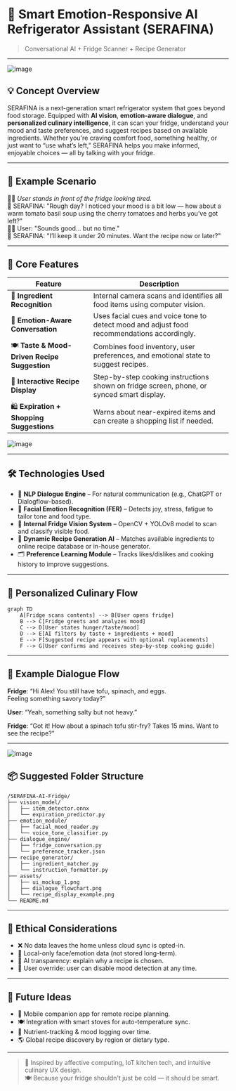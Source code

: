 # 🧊 Smart Emotion-Responsive AI Refrigerator Assistant (SERAFINA)  
> Conversational AI + Fridge Scanner + Recipe Generator

---
![image](https://github.com/user-attachments/assets/09ddd0cd-360b-44a3-9445-112e446b47d6)

## 💡 Concept Overview  
SERAFINA is a next-generation smart refrigerator system that goes beyond food storage. Equipped with **AI vision**, **emotion-aware dialogue**, and **personalized culinary intelligence**, it can scan your fridge, understand your mood and taste preferences, and suggest recipes based on available ingredients. Whether you're craving comfort food, something healthy, or just want to “use what’s left,” SERAFINA helps you make informed, enjoyable choices — all by talking with your fridge.

---

## 🍳 Example Scenario  
👩‍🍳 *User stands in front of the fridge looking tired.*  
🧊 SERAFINA: "Rough day? I noticed your mood is a bit low — how about a warm tomato basil soup using the cherry tomatoes and herbs you’ve got left?"  
👩‍💻 User: "Sounds good… but no time."  
🧊 SERAFINA: "I’ll keep it under 20 minutes. Want the recipe now or later?"

---

## 🧬 Core Features

| Feature | Description |
|--------|-------------|
| 📸 **Ingredient Recognition** | Internal camera scans and identifies all food items using computer vision. |
| 🧠 **Emotion-Aware Conversation** | Uses facial cues and voice tone to detect mood and adjust food recommendations accordingly. |
| 🍽️ **Taste & Mood-Driven Recipe Suggestion** | Combines food inventory, user preferences, and emotional state to suggest recipes. |
| 🧾 **Interactive Recipe Display** | Step-by-step cooking instructions shown on fridge screen, phone, or synced smart display. |
| 🛍️ **Expiration + Shopping Suggestions** | Warns about near-expired items and can create a shopping list if needed. |

![image](https://github.com/user-attachments/assets/15bb5d37-2323-468b-b883-fcead4136af0)

---

## 🛠️ Technologies Used

- 🧠 **NLP Dialogue Engine** – For natural communication (e.g., ChatGPT or Dialogflow-based).
- 🤖 **Facial Emotion Recognition (FER)** – Detects joy, stress, fatigue to tailor tone and food type.
- 🧊 **Internal Fridge Vision System** – OpenCV + YOLOv8 model to scan and classify visible food.
- 🧾 **Dynamic Recipe Generation AI** – Matches available ingredients to online recipe database or in-house generator.
- 🗂️ **Preference Learning Module** – Tracks likes/dislikes and cooking history to improve suggestions.

---

## 🎯 Personalized Culinary Flow

```mermaid
graph TD
    A[Fridge scans contents] --> B[User opens fridge]
    B --> C[Fridge greets and analyzes mood]
    C --> D[User states hunger/taste/mood]
    D --> E[AI filters by taste + ingredients + mood]
    E --> F[Suggested recipe appears with optional replacements]
    F --> G[User confirms and receives step-by-step cooking guide]
```

---

## 🤖 Example Dialogue Flow

**Fridge**: “Hi Alex! You still have tofu, spinach, and eggs.  
Feeling something savory today?”

**User**: “Yeah, something salty but not heavy.”

**Fridge**: “Got it! How about a spinach tofu stir-fry? Takes 15 mins. Want to see the recipe?”

---

![image](https://github.com/user-attachments/assets/8b715bd7-3adb-48a5-be95-ba0b2448e71a)

## 📦 Suggested Folder Structure

```
/SERAFINA-AI-Fridge/
├── vision_model/
│   ├── item_detector.onnx
│   └── expiration_predictor.py
├── emotion_module/
│   ├── facial_mood_reader.py
│   └── voice_tone_classifier.py
├── dialogue_engine/
│   ├── fridge_conversation.py
│   └── preference_tracker.json
├── recipe_generator/
│   ├── ingredient_matcher.py
│   └── instruction_formatter.py
├── assets/
│   ├── ui_mockup_1.png
│   ├── dialogue_flowchart.png
│   └── recipe_display_example.png
└── README.md
```

---

## 🔐 Ethical Considerations

- ❌ No data leaves the home unless cloud sync is opted-in.  
- 👤 Local-only face/emotion data (not stored long-term).  
- 🧠 AI transparency: explain why a recipe is chosen.  
- 🔄 User override: user can disable mood detection at any time.

---

## 📘 Future Ideas

- 📱 Mobile companion app for remote recipe planning.  
- 🍽️ Integration with smart stoves for auto-temperature sync.  
- 🧪 Nutrient-tracking & mood logging over time.  
- 🌎 Global recipe discovery by region or dietary type.

---

> 🔬 Inspired by affective computing, IoT kitchen tech, and intuitive culinary UX design.  
> 🍽️ Because your fridge shouldn't just be cold — it should be smart.
